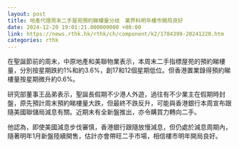 ```yaml
---
layout: post
title: 地產代理周末二手屋苑預約睇樓量分歧　業界料明年樓市開局良好
date: 2024-12-20 19:01:21.000000000 +08:00
link: https://news.rthk.hk/rthk/ch/component/k2/1784399-20241220.htm
categories: rthk
---
```


在聖誕節前的周末，中原地產和美聯物業表示，本周末二手指標屋苑的預約睇樓量，分別按星期跌約1%和約3.6%，創17和12個星期低位。但香港置業錄得預約睇樓量按星期微升約0.6%。

研究部董事王品弟表示，聖誕長假期不少港人外遊，過往有不少業主在假期時封盤，原先預計周末預約睇樓量大跌，但最終不跌反升，可能與香港銀行本周宣布跟隨美國聯儲局減息有關。近期未有全新盤推出，亦令購買力轉向二手。

他認為，即使美國減息步伐審慎，香港銀行跟隨放慢減息，但仍處於減息周期內，隨著明年1月新盤陸續開售，估計亦會帶旺二手市場，相信樓市明年開局良好。
